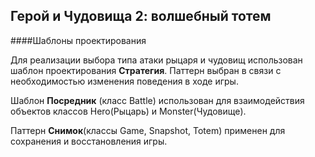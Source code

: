 ## Герой и Чудовища 2: волшебный тотем
####Шаблоны проектирования

Для реализации выбора типа атаки рыцаря и чудовищ использован шаблон проектирования **Стратегия**. Паттерн выбран в связи с необходимостью изменения поведения в ходе игры.

Шаблон **Посредник** (класс Battle) использован для взаимодействия объектов классов Hero(Рыцарь) и Monster(Чудовище).

Паттерн **Снимок**(классы Game, Snapshot, Totem) применен для сохранения и восстановления игры.
